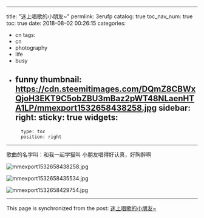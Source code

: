 
---
title: "迷上唱歌的小朋友~"
permlink: 3erufp
catalog: true
toc_nav_num: true
toc: true
date: 2018-08-02 00:26:15
categories:
- cn
tags:
- cn
- photography
- life
- busy
- funny
thumbnail: https://cdn.steemitimages.com/DQmZ8CBWxQjoH3EKT9C5obZBU3mBaz2pWT48NLaenHTA1LP/mmexport1532658438258.jpg
sidebar:
    right:
        sticky: true
widgets:
    -
        type: toc
        position: right
---


歌曲的名字叫：和我一起学猫叫
小朋友唱得好认真，好陶醉啊

![mmexport1532658438258.jpg](https://cdn.steemitimages.com/DQmZ8CBWxQjoH3EKT9C5obZBU3mBaz2pWT48NLaenHTA1LP/mmexport1532658438258.jpg)

![mmexport1532658435534.jpg](https://cdn.steemitimages.com/DQmVZb5fZQEMwnvD9WuftDYafayXpgfT6vPfScFVVJZsev3/mmexport1532658435534.jpg)

![mmexport1532658429754.jpg](https://cdn.steemitimages.com/DQmSbiSby6p19NYwXYJARtp1W8SMuahxuo42qbviaV3cGNJ/mmexport1532658429754.jpg)

- - -

This page is synchronized from the post: [迷上唱歌的小朋友~](https://steemit.com/@andrewma/3erufp)
